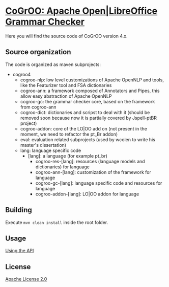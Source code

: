 [CoGrOO: Apache Open|LibreOffice Grammar Checker](http://cogroo.org)
====================================================================

Here you will find the source code of CoGrOO version 4.x.

Source organization
------------

The code is organized as maven subprojects:

* cogroo4
  * cogroo-nlp: low level customizations of Apache OpenNLP and tools, like the Featurizer tool and FSA dictionaries
  * cogroo-ann: a framework composed of Annotators and Pipes, this allow easy abstraction of Apache OpenNLP
  * cogroo-gc: the grammar checker core, based on the framework from cogroo-ann
  * cogroo-dict: dictionaries and scripst to deal with it (should be removed soon because now it is partially covered by Jspell-ptBR project)
  * cogroo-addon: core of the LO|OO add on (not present in the moment, we need to refactor the pt_Br addon)
  * eval: evaluation related subprojects (used by wcolen to write his master's dissertation)
  * lang: language specific code
      * [lang]: a language (for example pt_br)
          * cogroo-res-[lang]: resources (language models and dictionaries) for language
          * cogroo-ann-[lang]: customization of the framework for language
          * cogroo-gc-[lang]: language specific code and resources for language
          * cogroo-addon-[lang]: LO|OO addon for language

Building
--------

Execute `mvn clean install` inside the root folder.

Usage
-----
[Using the API](http://ccsl.ime.usp.br/redmine/projects/cogroo/wiki/API_CoGrOO_4x)

License
-------
[Apache License 2.0](http://www.apache.org/licenses/LICENSE-2.0.html)